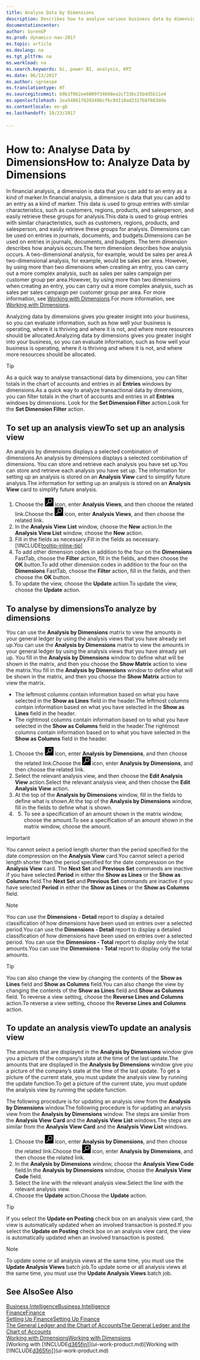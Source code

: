 ```yaml
---
title: Analyse Data by Dimensions
description: Describes how to analyse various business data by dimensions.
documentationcenter: 
author: SorenGP
ms.prod: dynamics-nav-2017
ms.topic: article
ms.devlang: na
ms.tgt_pltfrm: na
ms.workload: na
ms.search.keywords: bi, power BI, analysis, KPI
ms.date: 06/13/2017
ms.author: sgroespe
ms.translationtype: HT
ms.sourcegitcommit: b9b1f062ee6009f34698ea2cf33bc25bdd5b11e4
ms.openlocfilehash: 2ea54861f8203406cf6c9d110ad2317b8f883dde
ms.contentlocale: en-gb
ms.lasthandoff: 10/23/2017

---
```

#  <a name="how-to-analyze-data-by-dimensions"></a><span data-ttu-id="74c41-103">How to: Analyse Data by Dimensions</span><span class="sxs-lookup"><span data-stu-id="74c41-103">How to: Analyze Data by Dimensions</span></span>
<span data-ttu-id="74c41-104">In financial analysis, a dimension is data that you can add to an entry as a kind of marker.</span><span class="sxs-lookup"><span data-stu-id="74c41-104">In financial analysis, a dimension is data that you can add to an entry as a kind of marker.</span></span> <span data-ttu-id="74c41-105">This data is used to group entries with similar characteristics, such as customers, regions, products, and salesperson, and easily retrieve these groups for analysis.</span><span class="sxs-lookup"><span data-stu-id="74c41-105">This data is used to group entries with similar characteristics, such as customers, regions, products, and salesperson, and easily retrieve these groups for analysis.</span></span> <span data-ttu-id="74c41-106">Dimensions can be used on entries in journals, documents, and budgets.</span><span class="sxs-lookup"><span data-stu-id="74c41-106">Dimensions can be used on entries in journals, documents, and budgets.</span></span> <span data-ttu-id="74c41-107">The term dimension describes how analysis occurs.</span><span class="sxs-lookup"><span data-stu-id="74c41-107">The term dimension describes how analysis occurs.</span></span> <span data-ttu-id="74c41-108">A two-dimensional analysis, for example, would be sales per area.</span><span class="sxs-lookup"><span data-stu-id="74c41-108">A two-dimensional analysis, for example, would be sales per area.</span></span> <span data-ttu-id="74c41-109">However, by using more than two dimensions when creating an entry, you can carry out a more complex analysis, such as sales per sales campaign per customer group per area.</span><span class="sxs-lookup"><span data-stu-id="74c41-109">However, by using more than two dimensions when creating an entry, you can carry out a more complex analysis, such as sales per sales campaign per customer group per area.</span></span> <span data-ttu-id="74c41-110">For more information, see [Working with Dimensions](finance-dimensions.md).</span><span class="sxs-lookup"><span data-stu-id="74c41-110">For more information, see [Working with Dimensions](finance-dimensions.md).</span></span>

<span data-ttu-id="74c41-111">Analyzing data by dimensions gives you greater insight into your business, so you can evaluate information, such as how well your business is operating, where it is thriving and where it is not, and where more resources should be allocated.</span><span class="sxs-lookup"><span data-stu-id="74c41-111">Analyzing data by dimensions gives you greater insight into your business, so you can evaluate information, such as how well your business is operating, where it is thriving and where it is not, and where more resources should be allocated.</span></span>

> [!TIP]
> <span data-ttu-id="74c41-112">As a quick way to analyse transactional data by dimensions, you can filter totals in the chart of accounts and entries in all **Entries** windows by dimensions.</span><span class="sxs-lookup"><span data-stu-id="74c41-112">As a quick way to analyze transactional data by dimensions, you can filter totals in the chart of accounts and entries in all **Entries** windows by dimensions.</span></span> <span data-ttu-id="74c41-113">Look for the **Set Dimension Filter** action.</span><span class="sxs-lookup"><span data-stu-id="74c41-113">Look for the **Set Dimension Filter** action.</span></span>

## <a name="to-set-up-an-analysis-view"></a><span data-ttu-id="74c41-114">To set up an analysis view</span><span class="sxs-lookup"><span data-stu-id="74c41-114">To set up an analysis view</span></span>  
<span data-ttu-id="74c41-115">An analysis by dimensions displays a selected combination of dimensions.</span><span class="sxs-lookup"><span data-stu-id="74c41-115">An analysis by dimensions displays a selected combination of dimensions.</span></span> <span data-ttu-id="74c41-116">You can store and retrieve each analysis you have set up.</span><span class="sxs-lookup"><span data-stu-id="74c41-116">You can store and retrieve each analysis you have set up.</span></span> <span data-ttu-id="74c41-117">The information for setting up an analysis is stored on an **Analysis View** card to simplify future analysis.</span><span class="sxs-lookup"><span data-stu-id="74c41-117">The information for setting up an analysis is stored on an **Analysis View** card to simplify future analysis.</span></span>  

1. <span data-ttu-id="74c41-118">Choose the ![Search for Page or Report](media/ui-search/search_small.png "Search for Page or Report icon") icon, enter **Analysis Views**, and then choose the related link.</span><span class="sxs-lookup"><span data-stu-id="74c41-118">Choose the ![Search for Page or Report](media/ui-search/search_small.png "Search for Page or Report icon") icon, enter **Analysis Views**, and then choose the related link.</span></span>  
2. <span data-ttu-id="74c41-119">In the **Analysis View List** window, choose the **New** action.</span><span class="sxs-lookup"><span data-stu-id="74c41-119">In the **Analysis View List** window, choose the **New** action.</span></span>
3. <span data-ttu-id="74c41-120">Fill in the fields as necessary.</span><span class="sxs-lookup"><span data-stu-id="74c41-120">Fill in the fields as necessary.</span></span> [!INCLUDE[tooltip-inline-tip](includes/tooltip-inline-tip_md.md)]
4. <span data-ttu-id="74c41-121">To add other dimension codes in addition to the four on the **Dimensions** FastTab, choose the **Filter** action, fill in the fields, and then choose the **OK** button.</span><span class="sxs-lookup"><span data-stu-id="74c41-121">To add other dimension codes in addition to the four on the **Dimensions** FastTab, choose the **Filter** action, fill in the fields, and then choose the **OK** button.</span></span>  
5. <span data-ttu-id="74c41-122">To update the view, choose the **Update** action.</span><span class="sxs-lookup"><span data-stu-id="74c41-122">To update the view, choose the **Update** action.</span></span>

## <a name="to-analyze-by-dimensions"></a><span data-ttu-id="74c41-123">To analyse by dimensions</span><span class="sxs-lookup"><span data-stu-id="74c41-123">To analyze by dimensions</span></span>
<span data-ttu-id="74c41-124">You can use the **Analysis by Dimensions** matrix to view the amounts in your general ledger by using the analysis views that you have already set up.</span><span class="sxs-lookup"><span data-stu-id="74c41-124">You can use the **Analysis by Dimensions** matrix to view the amounts in your general ledger by using the analysis views that you have already set up.</span></span> <span data-ttu-id="74c41-125">You fill in the **Analysis by Dimensions** window to define what will be shown in the matrix, and then you choose the **Show Matrix** action to view the matrix.</span><span class="sxs-lookup"><span data-stu-id="74c41-125">You fill in the **Analysis by Dimensions** window to define what will be shown in the matrix, and then you choose the **Show Matrix** action to view the matrix.</span></span>  

- <span data-ttu-id="74c41-126">The leftmost columns contain information based on what you have selected in the **Show as Lines** field in the header.</span><span class="sxs-lookup"><span data-stu-id="74c41-126">The leftmost columns contain information based on what you have selected in the **Show as Lines** field in the header.</span></span>  
- <span data-ttu-id="74c41-127">The rightmost columns contain information based on to what you have selected in the **Show as Columns** field in the header.</span><span class="sxs-lookup"><span data-stu-id="74c41-127">The rightmost columns contain information based on to what you have selected in the **Show as Columns** field in the header.</span></span>  

1. <span data-ttu-id="74c41-128">Choose the ![Search for Page or Report](media/ui-search/search_small.png "Search for Page or Report icon") icon, enter **Analysis by Dimensions**, and then choose the related link.</span><span class="sxs-lookup"><span data-stu-id="74c41-128">Choose the ![Search for Page or Report](media/ui-search/search_small.png "Search for Page or Report icon") icon, enter **Analysis by Dimensions**, and then choose the related link.</span></span>  
2. <span data-ttu-id="74c41-129">Select the relevant analysis view, and then choose the **Edit Analysis View** action.</span><span class="sxs-lookup"><span data-stu-id="74c41-129">Select the relevant analysis view,  and then choose the **Edit Analysis View** action.</span></span>
3. <span data-ttu-id="74c41-130">At the top of the **Analysis by Dimensions** window, fill in the fields to define what is shown.</span><span class="sxs-lookup"><span data-stu-id="74c41-130">At the top of the **Analysis by Dimensions** window, fill in the fields to define what is shown.</span></span>
4. 5. <span data-ttu-id="74c41-131">To see a specification of an amount shown in the matrix window, choose the amount.</span><span class="sxs-lookup"><span data-stu-id="74c41-131">To see a specification of an amount shown in the matrix window, choose the amount.</span></span>  

> [!IMPORTANT]  
>   <span data-ttu-id="74c41-132">You cannot select a period length shorter than the period specified for the date compression on the **Analysis View** card.</span><span class="sxs-lookup"><span data-stu-id="74c41-132">You cannot select a period length shorter than the period specified for the date compression on the **Analysis View** card.</span></span> <span data-ttu-id="74c41-133">The **Next Set** and **Previous Set** commands are inactive if you have selected **Period** in either the **Show as Lines** or the **Show as Columns** field.</span><span class="sxs-lookup"><span data-stu-id="74c41-133">The **Next Set** and **Previous Set** commands are inactive if you have selected **Period** in either the **Show as Lines** or the **Show as Columns** field.</span></span>  

> [!NOTE]  
>   <span data-ttu-id="74c41-134">You can use the **Dimensions - Detail** report to display a detailed classification of how dimensions have been used on entries over a selected period.</span><span class="sxs-lookup"><span data-stu-id="74c41-134">You can use the **Dimensions - Detail** report to display a detailed classification of how dimensions have been used on entries over a selected period.</span></span> <span data-ttu-id="74c41-135">You can use the **Dimensions - Total** report to display only the total amounts.</span><span class="sxs-lookup"><span data-stu-id="74c41-135">You can use the **Dimensions - Total** report to display only the total amounts.</span></span>  

> [!TIP]  
>   <span data-ttu-id="74c41-136">You can also change the view by changing the contents of the **Show as Lines** field and **Show as Columns** field.</span><span class="sxs-lookup"><span data-stu-id="74c41-136">You can also change the view by changing the contents of the **Show as Lines** field and **Show as Columns** field.</span></span> <span data-ttu-id="74c41-137">To reverse a view setting, choose the **Reverse Lines and Columns** action.</span><span class="sxs-lookup"><span data-stu-id="74c41-137">To reverse a view setting, choose the **Reverse Lines and Columns** action.</span></span>

## <a name="to-update-an-analysis-view"></a><span data-ttu-id="74c41-138">To update an analysis view</span><span class="sxs-lookup"><span data-stu-id="74c41-138">To update an analysis view</span></span>  
<span data-ttu-id="74c41-139">The amounts that are displayed in the **Analysis by Dimensions** window give you a picture of the company’s state at the time of the last update.</span><span class="sxs-lookup"><span data-stu-id="74c41-139">The amounts that are displayed in the **Analysis by Dimensions** window give you a picture of the company’s state at the time of the last update.</span></span> <span data-ttu-id="74c41-140">To get a picture of the current state, you must update the analysis view by running the update function.</span><span class="sxs-lookup"><span data-stu-id="74c41-140">To get a picture of the current state, you must update the analysis view by running the update function.</span></span>

<span data-ttu-id="74c41-141">The following procedure is for updating an analysis view from the **Analysis by Dimensions** window.</span><span class="sxs-lookup"><span data-stu-id="74c41-141">The following procedure is for updating an analysis view from the **Analysis by Dimensions** window.</span></span> <span data-ttu-id="74c41-142">The steps are similar from the **Analysis View Card** and the **Analysis View List** windows.</span><span class="sxs-lookup"><span data-stu-id="74c41-142">The steps are similar from the **Analysis View Card** and the **Analysis View List** windows.</span></span>  

1. <span data-ttu-id="74c41-143">Choose the ![Search for Page or Report](media/ui-search/search_small.png "Search for Page or Report icon") icon, enter **Analysis by Dimensions**, and then choose the related link.</span><span class="sxs-lookup"><span data-stu-id="74c41-143">Choose the ![Search for Page or Report](media/ui-search/search_small.png "Search for Page or Report icon") icon, enter **Analysis by Dimensions**, and then choose the related link.</span></span>  
2. <span data-ttu-id="74c41-144">In the **Analysis by Dimensions** window, choose the **Analysis View Code** field.</span><span class="sxs-lookup"><span data-stu-id="74c41-144">In the **Analysis by Dimensions** window, choose the **Analysis View Code** field.</span></span>  
3. <span data-ttu-id="74c41-145">Select the line with the relevant analysis view.</span><span class="sxs-lookup"><span data-stu-id="74c41-145">Select the line with the relevant analysis view.</span></span>  
4. <span data-ttu-id="74c41-146">Choose the **Update** action.</span><span class="sxs-lookup"><span data-stu-id="74c41-146">Choose the **Update** action.</span></span>  

> [!TIP]  
>   <span data-ttu-id="74c41-147">If you select the **Update on Posting** check box on an analysis view card, the view is automatically updated when an involved transaction is posted.</span><span class="sxs-lookup"><span data-stu-id="74c41-147">If you select the **Update on Posting** check box on an analysis view card, the view is automatically updated when an involved transaction is posted.</span></span>

> [!NOTE]  
>   <span data-ttu-id="74c41-148">To update some or all analysis views at the same time, you must use the **Update Analysis Views** batch job.</span><span class="sxs-lookup"><span data-stu-id="74c41-148">To update some or all analysis views at the same time, you must use the **Update Analysis Views** batch job.</span></span>  

## <a name="see-also"></a><span data-ttu-id="74c41-149">See Also</span><span class="sxs-lookup"><span data-stu-id="74c41-149">See Also</span></span>
[<span data-ttu-id="74c41-150">Business Intelligence</span><span class="sxs-lookup"><span data-stu-id="74c41-150">Business Intelligence</span></span>](bi.md)  
[<span data-ttu-id="74c41-151">Finance</span><span class="sxs-lookup"><span data-stu-id="74c41-151">Finance</span></span>](finance.md)  
[<span data-ttu-id="74c41-152">Setting Up Finance</span><span class="sxs-lookup"><span data-stu-id="74c41-152">Setting Up Finance</span></span>](finance-setup-finance.md)  
[<span data-ttu-id="74c41-153">The General Ledger and the Chart of Accounts</span><span class="sxs-lookup"><span data-stu-id="74c41-153">The General Ledger and the Chart of Accounts</span></span>](finance-general-ledger.md)  
[<span data-ttu-id="74c41-154">Working with Dimensions</span><span class="sxs-lookup"><span data-stu-id="74c41-154">Working with Dimensions</span></span>](finance-dimensions.md)  
<span data-ttu-id="74c41-155">[Working with [!INCLUDE[d365fin](includes/d365fin_md.md)]](ui-work-product.md)</span><span class="sxs-lookup"><span data-stu-id="74c41-155">[Working with [!INCLUDE[d365fin](includes/d365fin_md.md)]](ui-work-product.md)</span></span>  

